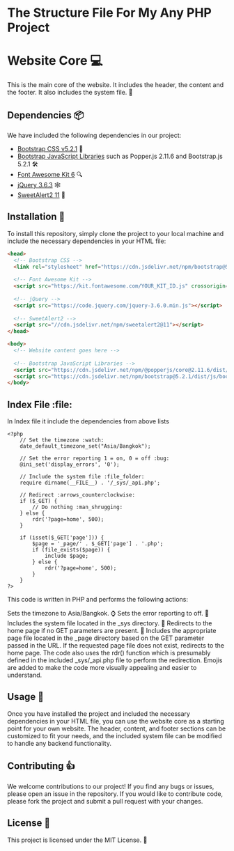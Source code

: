 # The Structure File For My Any PHP Project
 
# Website Core :computer:

This is the main core of the website. It includes the header, the content and the footer. It also includes the system file. :rocket:

## Dependencies :package:

We have included the following dependencies in our project:

- [Bootstrap CSS v5.2.1](https://getbootstrap.com/docs/5.2/getting-started/introduction/) :art:
- [Bootstrap JavaScript Libraries](https://getbootstrap.com/docs/5.2/getting-started/introduction/) such as Popper.js 2.11.6 and Bootstrap.js 5.2.1 :hammer_and_wrench:
- [Font Awesome Kit 6](https://fontawesome.com/) :mag:
- [jQuery 3.6.3](https://jquery.com/) :spider_web:
- [SweetAlert2 11](https://sweetalert2.github.io/) :candy:

## Installation :wrench:

To install this repository, simply clone the project to your local machine and include the necessary dependencies in your HTML file:

```html
<head>
  <!-- Bootstrap CSS -->
  <link rel="stylesheet" href="https://cdn.jsdelivr.net/npm/bootstrap@5.2.1/dist/css/bootstrap.min.css">
  
  <!-- Font Awesome Kit -->
  <script src="https://kit.fontawesome.com/YOUR_KIT_ID.js" crossorigin="anonymous"></script>
  
  <!-- jQuery -->
  <script src="https://code.jquery.com/jquery-3.6.0.min.js"></script>
  
  <!-- SweetAlert2 -->
  <script src="//cdn.jsdelivr.net/npm/sweetalert2@11"></script>
</head>

<body>
  <!-- Website content goes here -->
  
  <!-- Bootstrap JavaScript Libraries -->
  <script src="https://cdn.jsdelivr.net/npm/@popperjs/core@2.11.6/dist/umd/popper.min.js"></script>
  <script src="https://cdn.jsdelivr.net/npm/bootstrap@5.2.1/dist/js/bootstrap.min.js"></script>
</body>
```
## Index File :file:
In Index file it include the dependencies from above lists
```
<?php
    // Set the timezone :watch:
    date_default_timezone_set("Asia/Bangkok");

    // Set the error reporting 1 = on, 0 = off :bug:
	@ini_set('display_errors', '0');

    // Include the system file :file_folder:
    require dirname(__FILE__) . '/_sys/_api.php';

    // Redirect :arrows_counterclockwise:
    if ($_GET) {
        // Do nothing :man_shrugging:
	} else {
		rdr('?page=home', 500);
	}

	if (isset($_GET['page'])) {
		$page = '_page/' . $_GET['page'] . '.php';
		if (file_exists($page)) {
			include $page;
		} else {
			rdr('?page=home', 500);
		}
	}
?>
```
This code is written in PHP and performs the following actions:

Sets the timezone to Asia/Bangkok. :watch:
Sets the error reporting to off. :bug:
Includes the system file located in the _sys directory. :file_folder:
Redirects to the home page if no GET parameters are present. :arrows_counterclockwise:
Includes the appropriate page file located in the _page directory based on the GET parameter passed in the URL.
If the requested page file does not exist, redirects to the home page.
The code also uses the rdr() function which is presumably defined in the included _sys/_api.php file to perform the redirection. Emojis are added to make the code more visually appealing and easier to understand.

## Usage :rocket:
Once you have installed the project and included the necessary dependencies in your HTML file, you can use the website core as a starting point for your own website. The header, content, and footer sections can be customized to fit your needs, and the included system file can be modified to handle any backend functionality.

## Contributing :thumbsup:
We welcome contributions to our project! If you find any bugs or issues, please open an issue in the repository. If you would like to contribute code, please fork the project and submit a pull request with your changes.

## License :page_facing_up:
This project is licensed under the MIT License. :memo:
